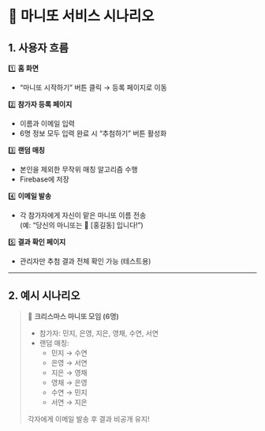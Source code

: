 # 🎅 마니또 서비스 시나리오

## 1. 사용자 흐름

1️⃣ **홈 화면**
- “마니또 시작하기” 버튼 클릭 → 등록 페이지로 이동

2️⃣ **참가자 등록 페이지**
- 이름과 이메일 입력
- 6명 정보 모두 입력 완료 시 “추첨하기” 버튼 활성화

3️⃣ **랜덤 매칭**
- 본인을 제외한 무작위 매칭 알고리즘 수행
- Firebase에 저장

4️⃣ **이메일 발송**
- 각 참가자에게 자신이 맡은 마니또 이름 전송  
  (예: “당신의 마니또는 🎁 [홍길동] 입니다!”)

5️⃣ **결과 확인 페이지**
- 관리자만 추첨 결과 전체 확인 가능 (테스트용)

---

## 2. 예시 시나리오

> 🎄 **크리스마스 마니또 모임 (6명)**  
>  
> - 참가자: 민지, 은영, 지은, 영채, 수연, 서연  
> - 랜덤 매칭:  
>   - 민지 → 수연  
>   - 은영 → 서연
>   - 지은 → 영채  
>   - 영채 → 은영  
>   - 수연 → 민지  
>   - 서연 → 지은  
>  
> 각자에게 이메일 발송 후 결과 비공개 유지!
